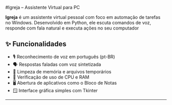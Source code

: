 #Igreja – Assistente Virtual para PC

**Igreja** é um assistente virtual pessoal com foco em automação de tarefas no Windows. Desenvolvido em Python, ele escuta comandos de voz, responde com fala natural e executa ações no seu computador

## ✨ Funcionalidades

- 🎙️ Reconhecimento de voz em português (pt-BR)
- 🗣️ Respostas faladas com voz sintetizada
- 🧹 Limpeza de memória e arquivos temporários
- 🧠 Verificação de uso de CPU e RAM
- 🖥️ Abertura de aplicativos como o Bloco de Notas
- 🪟 Interface gráfica simples com Tkinter

---
